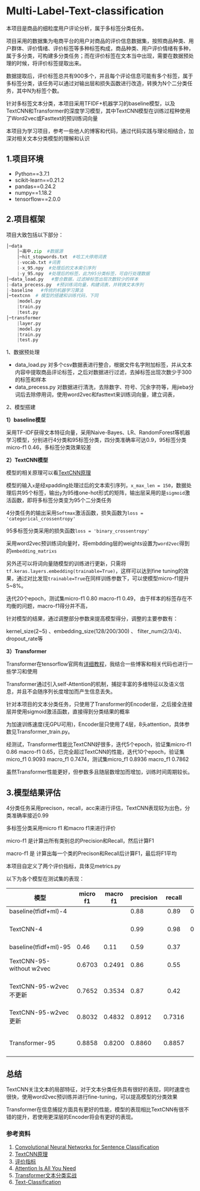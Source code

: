 # Multi-Label-Text-classification

 本项目是商品的细粒度用户评论分析，属于多标签分类任务。

项目采用的数据集为电商平台的用户对商品的评价信息数据集，按照商品种类、用户群体、评价情绪、评价标签等多种标签构成，商品种类、用户评价情绪有多种，属于多分类，可构建多分类任务；而在评价标签在文本当中出现，需要在数据预处理的时候，将评价标签提取出来。

数据提取后，评价标签总共有900多个，并且每个评论信息可能有多个标签，属于多标签分类，该任务可以通过对输出层和损失函数进行改造，转换为N个二分类任务，其中N为标签个数。

针对多标签文本分类，本项目采用TFIDF+机器学习的baseline模型，以及TextCNN和Transformer的深度学习模型，其中TextCNN模型在训练过程种使用了Word2vec或Fasttext的预训练词向量

本项目为学习项目，参考一些他人的博客和代码，通过代码实践与理论相结合，加深对相关文本分类模型的理解和认识

## 1.项目环境

- Python==3.7.1
- scikit-learn==0.21.2
- pandas==0.24.2
- numpy==1.18.2
- tensorflow==2.0.0

## 2.项目框架

项目大致包括以下部分：

```python
│─data
    │─高中.zip  #数据源
    │─hit_stopwords.txt  #哈工大停用词表
	|-vocab.txt #词表
	|-x_95.npy	#处理后的文本索引序列
	|-y_95.npy	#处理后的标签，此为95分类标签，可自行处理数据
│─data_load.py   #整合数据，过滤掉标签出现次数较少的样本
|-data_precess.py  #预训练词向量，构建词表，并转换文本序列
|-baseline   #传统的机器学习算法
│─textcnn  # 模型的搭建和训练代码，下同
	|model.py
	|train.py
	|test.py
│─transformer 
	|layer.py
	|model.py
	|train.py
	|test.py
```

1、数据预处理

* data_load.py  对多个csv数据表进行整合，根据文件名字附加标签，并从文本内容中提取商品评论标签，之后对数据进行过滤，去掉标签出现次数少于300的标签和样本
* data_precess.py  对数据进行清洗，去除数字、符号、冗余字符等，用jieba分词后去除停用词，使用word2vec和fasttext来训练词向量，建立词表，

2、模型搭建

**1）baseline模型**

采用TF-IDF获得文本特征向量，采用Naive-Bayes、LR、RandomForest等机器学习模型，分别进行4分类和95标签分类，四分类准确率可达0.9，95标签分类micro-f1  0.46，多标签分类效果较差

**2）TextCNN模型**

模型的相关原理可以看[TextCNN原理](https://blog.csdn.net/pipisorry/article/details/85076712)

模型的输入`x`是经xpadding处理过后的文本索引序列，`x_max_len = 150`，数据处理后共95个标签，输出`y`为95维one-hot形式的矩阵，输出层采用的是`sigmoid`激活函数，即将多标签分类变为95个二分类任务

4分类任务的输出采用`Softmax`激活函数，损失函数为`loss = 'categorical_crossentropy'`

95多标签分类采用的损失函数`loss = 'binary_crossentropy'`

采用word2vec预训练词向量时，将embdding层的weights设置为`word2vec`得到的`embedding_matrixs`

另外还可以将词向量随模型的训练进行更新，只需将`tf.keras.layers.embedding(trainable=True)`，这样可以达到fine tuning的效果，通过对比发现`trainable=True`在同样训练参数下，可以使模型micro-f1提升5~8%。

迭代20个epoch，测试集micro-f1 0.80  macro-f1 0.49， 由于样本的标签存在不均衡的问题，macro-f1得分并不高，

针对模型的结果，通过调整部分参数来提高模型得分，调整的主要参数有：

kernel_size(2~5)  、embedding_size(128/200/300) 、 filter_num(2/3/4)、dropout_rate等 

**3）Transformer**

Transformer在tensorflow官网有[详细教程](https://tensorflow.google.cn/tutorials/text/transformer)，我结合一些博客和相关代码也进行一些学习和使用

Transformer通过引入self-Attention的机制，捕捉丰富的多维特征以及语义信息，并且不会随序列长度增加而产生信息丢失。

针对本项目的文本分类任务，只使用了Transformer的Encoder层，之后接全连接层并使用sigmoid激活函数，直接得到分类结果的概率

为加速训练速度(无GPU可用)，Encoder层只使用了4层，8头attention，具体参数见Transformer_train.py。

经测试，Transformer性能比TextCNN好很多，迭代5个epoch，验证集micro-f1 0.86  macro-f1 0.65，已完全超过TextCNN的性能，迭代10个epoch，验证集micro_f1 0.9093 macro_f1 0.7474，测试集micro_f1 0.8936 macro_f1 0.7862

虽然Transformer性能更好，但参数多且随层数增加而增加，训练时间周期较长。

## 3.模型结果评估

4分类任务采用precison，recall，acc来进行评估，TextCNN表现较为出色，分类准确率接近0.99

多标签分类采用micro f1 和macro f1来进行评价

micro-f1 是计算出所有类别总的Precision和Recall，然后计算F1 

macro-f1 是 计算出每一个类的Precison和Recall后计算F1，最后将F1平均 

本项目自定义了两个评价指标，具体见metrics.py

以下为各个模型在测试集的表现：

| 模型                     | micro f1 | macro f1 | precision | recall | acc   |   备注   |
| ------------------------ | -------- | -------- | --------- | :----: | ----- | :------: |
| baseline(tfidf+ml)-4     |          |          | 0.88      |  0.89  | 0.89  |          |
| TextCNN-4                |          |          | 0.99      |  0.98  | 0.989 | 10，1e-3 |
| baseline(tfidf+ml)-95    | 0.46     | 0.11     | 0.59      |  0.37  |       |          |
| TextCNN-95-without w2vec | 0.6703   | 0.2491   | 0.86      |  0.55  |       | 20，1e-3 |
| TextCNN-95-w2vec不更新   | 0.7652   | 0.3534   | 0.87      |  0.42  |       | 20，1e-3 |
| TextCNN-95-w2vec更新     | 0.8032   | 0.4832   | 0.8912    | 0.7316 |       | 20，1e-3 |
| Transformer-95           | 0.8858   | 0.8200   | 0.8860    | 0.8857 |       | 10，1e-3 |

## 总结

TextCNN关注文本的局部特征，对于文本分类任务具有很好的表现，同时速度也很快，使用word2vec预训练并进行fine-tuning，可以提高模型的分类效果

Transformer在信息捕捉方面具有更好的性能，模型的表现相比TextCNN有很不错的提升，若使用更深层的Encoder将会有更好的表现。

### 参考资料

1. [Convolutional Neural Networks for Sentence Classification](https://arxiv.org/pdf/1408.5882.pdf)
2. [TextCNN原理](https://blog.csdn.net/pipisorry/article/details/85076712)
3. [评价指标](https://blog.csdn.net/sinat_28576553/article/details/80258619)
4. [Attention Is All You Need]( https://arxiv.org/abs/1706.03762 )
5. [Transformer文本分类实战](https://zhuanlan.zhihu.com/p/105036982?utm_source=cn.wiz.note)
6. [Text-Classification](https://github.com/Light2077/Text-Classification) 

